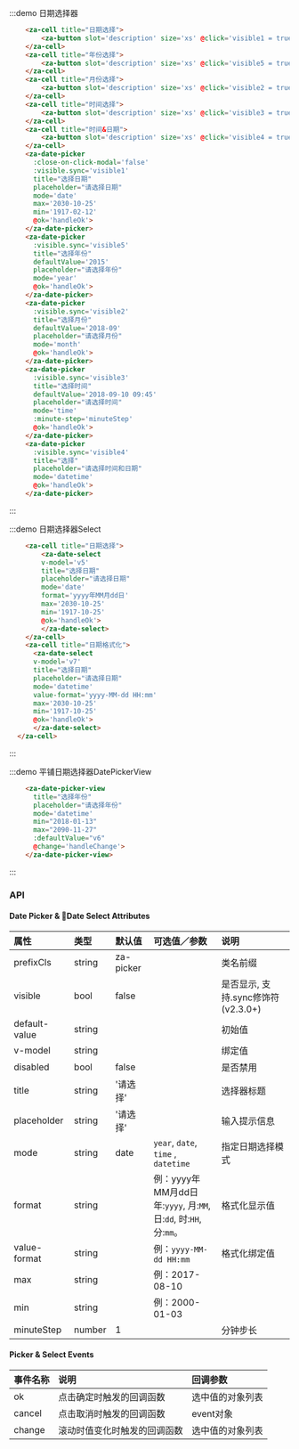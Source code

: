 <script>
export default {
  data() {
    return {
      visible1: false,
      visible2: false,
      visible3: false,
      visible4: false,
      visible5: false,
      v1:'',
      v2:'',
      v3:'',
      v4:'',
      v5:'2008-01-10',
      v6:'2018-12-24 11:23',
      v7:'2008-01-10',
      minuteStep: 15,
    }
  },
  methods: {
    handleOk(v){
      console.log('it may still scrolling when ok is clicked. so ues v-model or @change instead')
      console.log(v);
      this.$zaToast(v.toString())
    },
    handleChange(v){
      console.log(v);
    },
    handleCancel(event){
      console.log('cancelled');
    },
    displayGenerator(selected) {
      return selected.map(item => item.name).join('/')
    }
  },
};
</script>

:::demo 日期选择器
```html
    <za-cell title="日期选择">
        <za-button slot='description' size='xs' @click='visible1 = true'>开启</za-button>
    </za-cell>
    <za-cell title="年份选择">
        <za-button slot='description' size='xs' @click='visible5 = true'>开启</za-button>
    </za-cell>
    <za-cell title="月份选择">
        <za-button slot='description' size='xs' @click='visible2 = true'>开启</za-button>
    </za-cell>
    <za-cell title="时间选择">
        <za-button slot='description' size='xs' @click='visible3 = true'>开启</za-button>
    </za-cell>
    <za-cell title="时间&日期">
        <za-button slot='description' size='xs' @click='visible4 = true'>开启</za-button>
    </za-cell>
    <za-date-picker
      :close-on-click-modal='false'
      :visible.sync='visible1'
      title="选择日期"
      placeholder="请选择日期"
      mode='date'
      max='2030-10-25'
      min='1917-02-12'
      @ok='handleOk'>
    </za-date-picker>
    <za-date-picker
      :visible.sync='visible5'
      title="选择年份"
      defaultValue='2015'
      placeholder="请选择年份"
      mode='year'
      @ok='handleOk'>
    </za-date-picker>
    <za-date-picker
      :visible.sync='visible2'
      title="选择月份"
      defaultValue='2018-09'
      placeholder="请选择月份"
      mode='month'
      @ok='handleOk'>
    </za-date-picker>
    <za-date-picker
      :visible.sync='visible3'
      title="选择时间"
      defaultValue='2018-09-10 09:45'
      placeholder="请选择时间"
      mode='time'
      :minute-step='minuteStep'
      @ok='handleOk'>
    </za-date-picker>
    <za-date-picker
      :visible.sync='visible4'
      title="选择"
      placeholder="请选择时间和日期"
      mode='datetime'
      @ok='handleOk'>
    </za-date-picker>
```
:::

:::demo 日期选择器Select
```html
    <za-cell title="日期选择">
        <za-date-select
        v-model='v5'
        title="选择日期"
        placeholder="请选择日期"
        mode='date'
        format='yyyy年MM月dd日'
        max='2030-10-25'
        min='1917-10-25'
        @ok='handleOk'>
        </za-date-select>
    </za-cell>
    <za-cell title="日期格式化">
      <za-date-select
      v-model='v7'
      title="选择日期"
      placeholder="请选择日期"
      mode='datetime'
      value-format='yyyy-MM-dd HH:mm'
      max='2030-10-25'
      min='1917-10-25'
      @ok='handleOk'>
      </za-date-select>
  </za-cell>
```
:::

:::demo 平铺日期选择器DatePickerView
```html
    <za-date-picker-view
      title="选择年份"
      placeholder="请选择年份"
      mode='datetime'
      min="2018-01-13"
      max="2090-11-27"
      :defaultValue="v6"
      @change='handleChange'>
    </za-date-picker-view>
```
:::


### API

#### Date Picker & Date Select Attributes

| 属性 | 类型 | 默认值 | 可选值／参数 | 说明 |
| :--- | :--- | :--- | :--- | :--- |
| prefixCls | string | za-picker | | 类名前缀 |
| visible | bool | false | | 是否显示, 支持.sync修饰符 (v2.3.0+) |
| default-value | string |  | | 初始值 |
| v-model | string |  | | 绑定值 |
| disabled | bool | false | | 是否禁用 |
| title | string | '请选择' | | 选择器标题 |
| placeholder | string | '请选择' | | 输入提示信息 |
| mode | string | date | `year`, `date`, `time` , `datetime`| 指定日期选择模式 |
| format | string | | 例：yyyy年MM月dd日<br /> 年:`yyyy`, 月:`MM`, 日:`dd`, 时:`HH`, 分:`mm`。| 格式化显示值 |
| value-format | string |  |例：`yyyy-MM-dd HH:mm` | 格式化绑定值 |
| max | string | | 例：2017-08-10 |
| min | string | | 例：2000-01-03 |
| minuteStep | number | 1 | | 分钟步长 |


#### Picker & Select Events

| 事件名称 | 说明 | 回调参数 |
| :--- | :--- | :--- |
| ok | 点击确定时触发的回调函数 | 选中值的对象列表 |
| cancel | 点击取消时触发的回调函数 | event对象 |
| change | 滚动时值变化时触发的回调函数 | 选中值的对象列表 |


